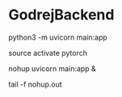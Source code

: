 # GodrejBackend

python3 -m uvicorn main:app

source activate pytorch

nohup uvicorn main:app &

tail -f nohup.out
